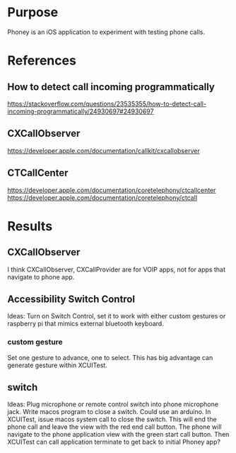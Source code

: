 # Purpose
Phoney is an iOS application to experiment with testing phone calls.

# References

## How to detect call incoming programmatically
https://stackoverflow.com/questions/23535355/how-to-detect-call-incoming-programmatically/24930697#24930697

## CXCallObserver
https://developer.apple.com/documentation/callkit/cxcallobserver

## CTCallCenter
https://developer.apple.com/documentation/coretelephony/ctcallcenter
https://developer.apple.com/documentation/coretelephony/ctcall

# Results

## CXCallObserver
I think CXCallObserver, CXCallProvider are for VOIP apps, not for apps that navigate to phone app.

## Accessibility Switch Control
Ideas:
Turn on Switch Control, set it to work with either custom gestures or raspberry pi that mimics external bluetooth keyboard.
### custom gesture
Set one gesture to advance, one to select.
This has big advantage can generate gesture within XCUITest.


## switch
Ideas:
Plug microphone or remote control switch into phone microphone jack.
Write macos program to close a switch. Could use an arduino.
In XCUITest, issue macos system call to close the switch.
This will end the phone call and leave the view with the red end call button.
The phone will navigate to the phone application view with the green start call button.
Then XCUITest can call application terminate to get back to initial Phoney app?

